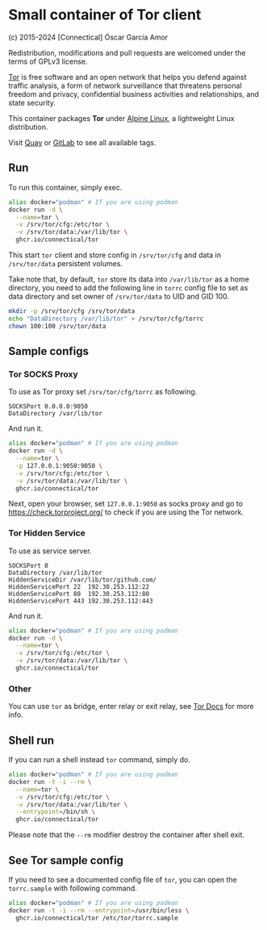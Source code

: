 # Small container of Tor client

(c) 2015-2024 [Connectical] Óscar García Amor

Redistribution, modifications and pull requests are welcomed under the terms
of GPLv3 license.

[Tor][to] is free software and an open network that helps you defend against
traffic analysis, a form of network surveillance that threatens personal
freedom and privacy, confidential business activities and relationships, and
state security.

This container packages **Tor** under [Alpine Linux][al], a lightweight
Linux distribution.

Visit [Quay][qu] or [GitLab][gl] to see all available tags.

[to]: https://www.torproject.org/
[al]: https://alpinelinux.org/
[qu]: https://quay.io/repository/connectical/tor
[gl]: https://gitlab.com/connectical/container/tor/container_registry

## Run

To run this container, simply exec.

```sh
alias docker="podman" # If you are using podman
docker run -d \
  --name=tor \
  -v /srv/tor/cfg:/etc/tor \
  -v /srv/tor/data:/var/lib/tor \
  ghcr.io/connectical/tor
```

This start `tor` client and store config in `/srv/tor/cfg` and data in
`/srv/tor/data` persistent volumes.

Take note that, by default, `tor` store its data into `/var/lib/tor` as
a home directory, you need to add the following line in `torrc` config file
to set as data directory and set owner of `/srv/tor/data` to UID and GID 100.

```sh
mkdir -p /srv/tor/cfg /srv/tor/data
echo "DataDirectory /var/lib/tor" > /srv/tor/cfg/torrc
chown 100:100 /srv/tor/data
```

## Sample configs

### Tor SOCKS Proxy

To use as Tor proxy set `/srv/tor/cfg/torrc` as following.

```
SOCKSPort 0.0.0.0:9050
DataDirectory /var/lib/tor
```

And run it.

```sh
alias docker="podman" # If you are using podman
docker run -d \
  --name=tor \
  -p 127.0.0.1:9050:9050 \
  -v /srv/tor/cfg:/etc/tor \
  -v /srv/tor/data:/var/lib/tor \
  ghcr.io/connectical/tor
```

Next, open your browser, set `127.0.0.1:9050` as socks proxy and go to
https://check.torproject.org/ to check if you are using the Tor network.

### Tor Hidden Service

To use as service server.

```
SOCKSPort 0
DataDirectory /var/lib/tor
HiddenServiceDir /var/lib/tor/github.com/
HiddenServicePort 22  192.30.253.112:22
HiddenServicePort 80  192.30.253.112:80
HiddenServicePort 443 192.30.253.112:443
```

And run it.

```sh
alias docker="podman" # If you are using podman
docker run -d \
  --name=tor \
  -v /srv/tor/cfg:/etc/tor \
  -v /srv/tor/data:/var/lib/tor \
  ghcr.io/connectical/tor
```

### Other

You can use `tor` as bridge, enter relay or exit relay, see [Tor Docs][6]
for more info.

[6]: https://www.torproject.org/docs/documentation.html.en

## Shell run

If you can run a shell instead `tor` command, simply do.

```sh
alias docker="podman" # If you are using podman
docker run -t -i --rm \
  --name=tor \
  -v /srv/tor/cfg:/etc/tor \
  -v /srv/tor/data:/var/lib/tor \
  --entrypoint=/bin/sh \
  ghcr.io/connectical/tor
```

Please note that the `--rm` modifier destroy the container after shell exit.

## See Tor sample config

If you need to see a documented config file of `tor`, you can open the
`torrc.sample` with following command.

```sh
alias docker="podman" # If you are using podman
docker run -t -i --rm --entrypoint=/usr/bin/less \
  ghcr.io/connectical/tor /etc/tor/torrc.sample
```
